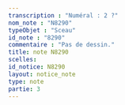 ```yaml
---
transcription : "Numéral : 2 ?"
nom_note : "N8290"
typeObjet : "Sceau"
id_note : "8290"
commentaire : "Pas de dessin."
title: note N8290
scelles: 
id_notice: N8290
layout: notice_note
type: note
partie: 3
---
```

